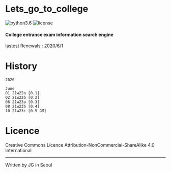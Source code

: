 # Lets_go_to_college

![python3.6](https://img.shields.io/badge/python-3.6.8-brightgreen)
![license](https://img.shields.io/badge/license-CC--BY--NC--SA-orange)

#### College entrance exam information search engine

lastest Renewals : 2020/6/1

# History

```
2020

June
01 21w22a [0.1]
02 21w22b [0.2]
06 21w23a [0.3]
08 21w23b [0.4]
10 21w23c [0.5 GM]
```

# Licence

 Creative Commons Licence Attribution-NonCommercial-ShareAlike 4.0 International
 
---
 
 Written by JG in Seoul
